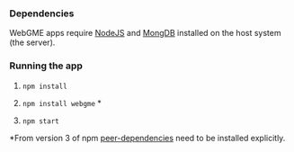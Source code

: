 ### Dependencies

WebGME apps require [NodeJS](https://nodejs.org/en/download/) and [MongDB](https://www.mongodb.org/downloads#production) installed on the host system (the server). 


### Running the app

1. `npm install`

2. `npm install webgme` *

3. `npm start`

*From version 3 of npm [peer-dependencies](https://nodejs.org/en/blog/npm/peer-dependencies/) need to be installed explicitly.